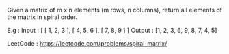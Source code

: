Given a matrix of m x n elements (m rows, n columns), return all elements of the matrix in spiral order.

E.g :
Input : 
		[
		 [ 1, 2, 3 ],
		 [ 4, 5, 6 ],
		 [ 7, 8, 9 ]
		]
Output : [1, 2, 3, 6, 9, 8, 7, 4, 5]

LeetCode : https://leetcode.com/problems/spiral-matrix/